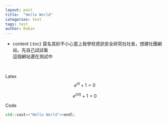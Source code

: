 ```yaml
---
layout: post
title:  "Hello World"
categories: test
tags: test
author: Robin
---
```

* content
{:toc}
莫名其妙不小心當上我學校資訊安全研究社社長，想建社團網站，先自己試試看<br>
這個網站還在測試中<br>
<br>







Latex<br>
$$
e^{i\pi}+1=0
$$

$$
e^(i\pi)+1=0
$$

Code<br>
```cpp
std::cout<<"Hello World"<<endl;
```
